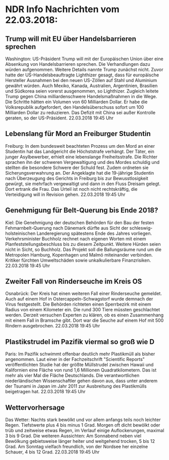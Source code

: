 # NDR Info Nachrichten vom 22.03.2018:


## Trump will mit EU über Handelsbarrieren sprechen
Washington: US-Präsident Trump will mit der Europäischen Union über eine Absenkung von Handelsbarrieren sprechen. Die Verhandlungen dazu würden aufgenommen. Weitere Details nannte Trump zunächst nicht. Zuvor hatte der US-Handelsbeauftragte Lighthizer gesagt, dass für europäische Hersteller Ausnahmen bei den neuen US-Zöllen auf Stahl und Aluminium gewährt würden. Auch Mexiko, Kanada, Australien, Argentinien, Brasilien und Südkorea seien vorerst ausgenommen, so Lighthizer. Zugleich leitete Trump gegen China milliardenschwere Handelsmaßnahmen in die Wege. Die Schritte hätten ein Volumen von 60 Milliarden Dollar. Er habe die Volksrepublik aufgefordert, den Handelsüberschuss sofort um 100 Milliarden Dollar zu reduzieren. Das Defizit mit China sei außer Kontrolle geraten, so der US-Präsident. 22.03.2018 19:45 Uhr 

## Lebenslang für Mord an Freiburger Studentin
Freiburg: In dem bundesweit beachteten Prozess um den Mord an einer Studentin hat das Landgericht die Höchststrafe verhängt. Der Täter, ein junger Asylbewerber, erhielt eine lebenslange Freiheitsstrafe. Die Richter sprachen ihn der schweren Vergewaltigung und des Mordes schuldig und stellten die besondere Schwere der Schuld fest. Zudem ordneten sie Sicherungsverwahrung an. Der Angeklagte hat die 19-jährige Studentin nach Überzeugung des Gerichts in Freiburg bis zur Bewusstlosigkeit gewürgt, sie mehrfach vergewaltigt und dann in den Fluss Dreisam gelegt. Dort ertrank die Frau. Das Urteil ist noch nicht rechtskräftig, die Verteidigung will in Revision gehen. 22.03.2018 19:45 Uhr 

## Genehmigung für Belt-Querung bis Ende 2018?
Kiel: Die Genehmigung der deutschen Behörden für den Bau der festen Fehmarnbelt-Querung nach Dänemark dürfte aus Sicht der schleswig-holsteinischen Landeregierung spätestens Ende des Jahres vorliegen. Verkehrsminister Buchholz rechnet nach eigenen Worten mit einem Planfeststellungsbeschluss bis zu diesem Zeitpunkt. Weitere Hürden seien nicht in Sicht, so Buchholz. Das Projekt soll die Ballungsräume rund um die Metropolen Hamburg, Kopenhagen und Malmö miteinander verbinden. Kritiker fürchten Umweltschäden sowie unkalkulierbare Finanzrisiken. 22.03.2018 19:45 Uhr 

## Zweiter Fall von Rinderseuche im Kreis OS
Osnabrück: Der Kreis hat einen weiteren Fall einer Rinderseuche gemeldet. Auch auf einem Hof in Ostercappeln-Schwagstorf wurde demnach der Virus festgestellt. Die Behörden richteten einen Sperrbezirk mit einem Radius von einem Kilometer ein. Die rund 300 Tiere müssten geschlachtet werden. Derzeit versuchen Experten zu klären, ob es einen Zusammenhang mit einem Fall in Bramsche gibt. Dort war die Seuche auf einem Hof mit 500 Rindern ausgebrochen. 22.03.2018 19:45 Uhr 

## Plastikstrudel im Pazifik viermal so groß wie D
Paris: Im Pazifik schwimmt offenbar deutlich mehr Plastikmüll als bisher angenommen. Laut einer in der Fachzeitschrift "Scientific Reports" veröffentlichten Studie hat der größte Müllstrudel zwischen Hawaii und Kalifornien eine Fläche von rund 1,6 Millionen Quadratkilometern. Das ist mehr als vier Mal die Fläche Deutschlands. Die verantwortlichen niederländischen Wissenschaftler gehen davon aus, dass unter anderem der Tsunami in Japan im Jahr 2011 zur Ausbreitung des Plastikmülls beigetragen hat. 22.03.2018 19:45 Uhr 

## Wettervorhersage
Das Wetter:
Nachts stark bewölkt und vor allem anfangs teils noch  leichter Regen. Tiefstwerte plus 4 bis minus 1 Grad. Morgen oft dicht bewölkt oder trüb und zeitweise etwas Regen, im Verlauf einige Auflockerungen, maximal 3 bis 9 Grad. Die weiteren Aussichten: Am Sonnabend neben viel Bewölkung gebietsweise länger heiter und weitgehend trocken, 5 bis 12 Grad. Am Sonntag vielfach freundlich, von der Nordsee her einzelne Schauer, 4 bis 12 Grad. 22.03.2018 19:45 Uhr 
